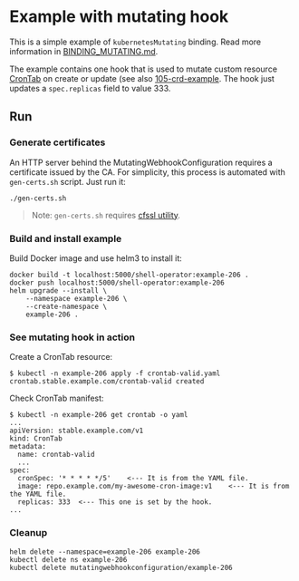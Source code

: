 # Example with mutating hook

This is a simple example of `kubernetesMutating` binding. Read more information in [BINDING_MUTATING.md](../../BINDING_MUTATING.md).

The example contains one hook that is used to mutate custom resource [CronTab](https://kubernetes.io/docs/tasks/extend-kubernetes/custom-resources/custom-resource-definitions/) on create or update (see also [105-crd-example](../105-crd-example/README.md). The hook just updates a `spec.replicas` field to value 333.

## Run

### Generate certificates

An HTTP server behind the MutatingWebhookConfiguration requires a certificate issued by the CA. For simplicity, this process is automated with `gen-certs.sh` script. Just run it:

```
./gen-certs.sh
```

> Note: `gen-certs.sh` requires [cfssl utility](https://github.com/cloudflare/cfssl/releases/latest).

### Build and install example

Build Docker image and use helm3 to install it:

```
docker build -t localhost:5000/shell-operator:example-206 .
docker push localhost:5000/shell-operator:example-206
helm upgrade --install \
    --namespace example-206 \
    --create-namespace \
    example-206 .
```

### See mutating hook in action

Create a CronTab resource:

```
$ kubectl -n example-206 apply -f crontab-valid.yaml
crontab.stable.example.com/crontab-valid created
```

Check CronTab manifest:

```
$ kubectl -n example-206 get crontab -o yaml
...
apiVersion: stable.example.com/v1
kind: CronTab
metadata:
  name: crontab-valid
  ...
spec:
  cronSpec: '* * * * */5'    <--- It is from the YAML file.
  image: repo.example.com/my-awesome-cron-image:v1    <--- It is from the YAML file.
  replicas: 333  <--- This one is set by the hook.
...
```

### Cleanup

```
helm delete --namespace=example-206 example-206
kubectl delete ns example-206
kubectl delete mutatingwebhookconfiguration/example-206
```
